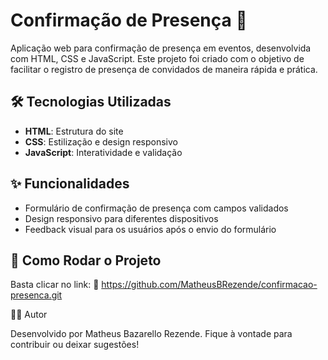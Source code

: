 # Confirmação de Presença 🎉

Aplicação web para confirmação de presença em eventos, desenvolvida com HTML, CSS e JavaScript. Este projeto foi criado com o objetivo de facilitar o registro de presença de convidados de maneira rápida e prática.

## 🛠️ Tecnologias Utilizadas
- **HTML**: Estrutura do site
- **CSS**: Estilização e design responsivo
- **JavaScript**: Interatividade e validação

## ✨ Funcionalidades
- Formulário de confirmação de presença com campos validados
- Design responsivo para diferentes dispositivos
- Feedback visual para os usuários após o envio do formulário

## 🚀 Como Rodar o Projeto
Basta clicar no link:
🔗 https://github.com/MatheusBRezende/confirmacao-presenca.git

🧑‍💻 Autor

Desenvolvido por Matheus Bazarello Rezende.
Fique à vontade para contribuir ou deixar sugestões!
